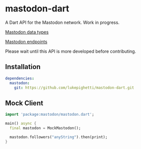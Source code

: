 # mastodon-dart

A Dart API for the Mastodon network. Work in progress.

[Mastodon data types](https://docs.joinmastodon.org/api/entities/)

[Mastodon endpoints](https://docs.joinmastodon.org/api/rest/accounts/)

Please wait until this API is more developed before contributing.

## Installation

```yaml
dependencies:
  mastodon:
    git: https://github.com/lukepighetti/mastodon-dart.git
```

## Mock Client

```dart
import 'package:mastodon/mastodon.dart';

main() async {
  final mastodon = MockMastodon();

  mastodon.followers("anyString").then(print);
}
```

